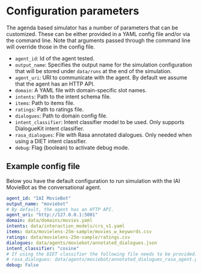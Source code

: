 # Configuration parameters

The agenda based simulator has a number of parameters that can be customized.
These can be either provided in a YAML config file and/or via the command line. Note that arguments passed through the command line will override those in the config file.

* `agent_id`: Id of the agent tested.
* `output_name`: Specifies the output name for the simulation configuration that will be stored under `data/runs` at the end of the simulation.
* `agent_uri`: URI to communicate with the agent. By default we assume that the agent has an HTTP API.
* `domain`: A YAML file with domain-specific slot names.
* `intents`: Path to the intent schema file.
* `items`: Path to items file.
* `ratings`: Path to ratings file.
* `dialogues`: Path to domain config file.
* `intent_classifier`: Intent classifier model to be used. Only supports DialogueKit intent classifier.
* `rasa_dialogues`: File with Rasa annotated dialogues. Only needed when using a DIET intent classifier.
* `debug`: Flag (boolean) to activate debug mode.

## Example config file

Below you have the default configuration to run simulation with the IAI MovieBot as the conversational agent.

```yaml
agent_id: "IAI MovieBot"
output_name: "moviebot"
# By default, the agent has an HTTP API.
agent_uri: "http://127.0.0.1:5001"
domain: data/domains/movies.yaml
intents: data/interaction_models/crs_v1.yaml
items: data/movielens-25m-sample/movies_w_keywords.csv
ratings: data/movielens-25m-sample/ratings.csv
dialogues: data/agents/moviebot/annotated_dialogues.json
intent_classifier: "cosine"
# If using the DIET classifier the following file needs to be provided. 
# rasa_dialogues: data/agents/moviebot/annotated_dialogues_rasa_agent.yml
debug: False
```
